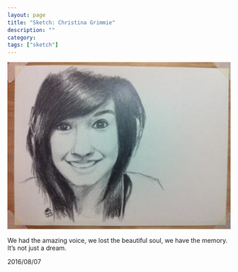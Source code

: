 ```yaml
---
layout: page
title: "Sketch: Christina Grimmie"
description: ""
category:
tags: ["sketch"]
---
```


![Christina Grimmie](/assets/images/pencil-sketch-0095.jpg)

We had the amazing voice, we lost the beautiful soul, we have the memory. It’s not just a dream.

2016/08/07
